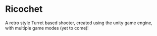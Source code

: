 Ricochet
========

A retro style Turret based shooter, created using the unity game engine, with multiple game modes (yet to come)! 
